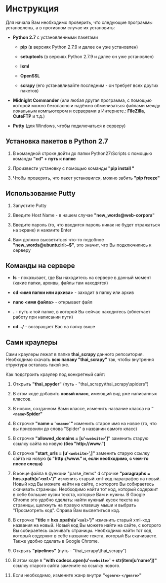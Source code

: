 # Инструкция

Для начала Вам необходимо проверить, что следующие программы установлены, а в противном случае их установить:

* **Python 2.7** с установленными пакетами

  * **pip** (в версиях Python 2.7.9 и далее он уже установлен)
  
  * **setuptools** (в версиях Python 2.7.9 и далее он уже установлен)
  
  * **lxml**
  
  * **OpenSSL**
  
  * **scrapy** (его устанавливайте последним - он требует всех других пакетов)
  
* **Midnight Commander** (или любая другая программа, с помощью которой можно безопасно и надёжно обмениваться файлами между локальным компьютером и серверами в Интернете.: **FileZilla**, **CuteFTP** и т.д.)

* **Putty** (для Windows, чтобы подключаться к серверу)

## Установка пакетов в Python 2.7

1. В командной строке дойти до папки Python27\Scripts  с помощью команды **"cd" + путь к папке**

2. Произвести установку с помощью команды **"pip install <package name>"**

3. Чтобы проверить, что пакет установился, можно забить **"pip freeze"**

## Использование Putty

1. Запустите Putty

2. Введите Host Name - в нашем случае **"new_words@web-corpora"**

3. Введите пароль (то, что вводится пароль никак не будет отражаться на экране) и нажмите Enter

4. Вам должно высветиться что-то подобное **"new_words@ubuntu:irl:~$"**, это значит, что Вы подключились к серверу

## Команды на сервере

* **ls** - показывает, где Вы находитесь на сервере в данный момент (какие папки, архивы, файлы там находятся)

* **cd <имя папки или архива>** - заходит в папку или архив

* **nano <имя файла>** - открывает файл

* **.** - путь к той папке, в которой Вы сейчас находитесь (облегчает работу при написании пути)

* **cd ../** - возвращает Вас на папку выше

## Сами краулеры

Сами краулеры лежат в папке **thai_scrapy** данного репозитория. Необходимо скачать **всю папаку "thai_scrapy"** так, чтобы внутрення структура осталась такой же.

Как подстроить краулер под конкретный сайт:

1. Открыть **"thai_spyder"** (путь - "thai_scrapy\thai_scrapy\spiders") 

 1. В этом коде добавить **новый класс**, имеющий вид уже написанных классов. 

 2. В новом, созданном Вами классе, изменить название класса на **"`<name>`Spider"** 

 3. В строчке **"name = '`<name>`'"** изменить старое имя на новое (то, что вы присвоили до слова "Spider" в названии самого класс)

 4. В строчке **"allowed_domains = [u'`<website>`']"** заменить старую ссылку сайта на новую **(без "http://www.")**

 5. В строчке **"start_urls = [u'`<website>`',]"** заменить старую ссылку сайта на новую **(с "http://www." и, если необходимо, с чем-то после слеша)**
 
 6. В конце файла в функции "parse_items" d строчке **"paragraphs = hxs.xpath(u'`<xml>`')"** изменить старый xml-код параграфов на новый. Новый код Вы можете найти на сайте, с которого Вы собираетесь скачивать страницы. Необходимо найти тот код, который содержит в себе большие куски текста, которые Вам и нужны. В Google Chrome это удобно сделать: найти нужный кусок текста на страницы, щелкнуть на правую клавишу мыши и выбрать "Просмотреть код". Справа Вам высветиться код.

 7. В строчке **"title = hxs.xpath(u'`<xml>`')"** изменить старый xml-код названия на новый. Новый код Вы можете найти на сайте, с которого Вы собираетесь скачивать страницы. Необходимо найти тот код, который содержит в себе название текста, который Вы скачиваете. Также удобно сделать в Google Chrome.
 
2. Открыть **"pipelines"** (путь - "thai_scrapy\thai_scrapy")

 1. В этом коде в **"with codecs.open(u'`<website>`' + str(item[u'name'])"** ссылку старого сайта замените на ссылку нового.
 
 2. Если необходимо, измените жанр внутри **"`<genre>` `</genre>`"**
